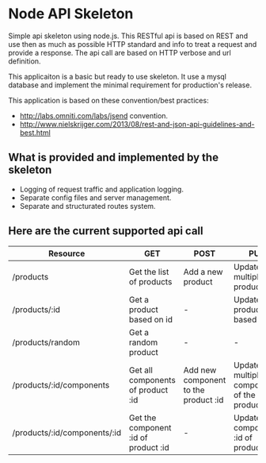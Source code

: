 Node API Skeleton
=================

Simple api skeleton using node.js. This RESTful api is based on REST and use then as much as possible HTTP standard and info to treat a request and provide a response. The api call are based on HTTP verbose and url definition.

This applicaiton is a basic but ready to use skeleton. It use a mysql database and implement the minimal requirement for production's release.

This application is based on these convention/best practices:
* http://labs.omniti.com/labs/jsend convention.
* http://www.nielskrijger.com/2013/08/rest-and-json-api-guidelines-and-best.html

What is provided and implemented by the skeleton
------------------------------------------------
* Logging of request traffic and application logging.
* Separate config files and server management.
* Separate and structurated routes system.

Here are the current supported api call
---------------------------------------
| Resource	  | GET | POST | PUT | DELETE | PATCH |
| ------------- | ------------- | ------------- | ------------- | ------------- | ------------- |
| /products  | Get the list of products  | Add a new product | Update multiple products | Delete all products | - |
| /products/:id  | Get a product based on id  | - | Update a product based on id | Delete a product based on id | - |
| /products/random  | Get a random product  | - | - | - | - |
| /products/:id/components  | Get all components of product :id  | Add new component to the product :id | Update multiple components of the product :id | Delete all components of the product :id | - |
| /products/:id/components/:id  | Get the component :id of product :id  | - | Update component :id of product :id | Delete component :id of product :id | - |
